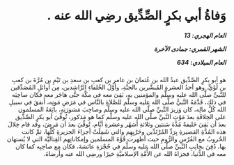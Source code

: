 <h1 dir="rtl">وَفاةُ أبي بكرٍ الصِّدِّيق رضِي الله عنه .</h1>

<h5 dir="rtl">العام الهجري:  13

الشهر القمري: جمادى الآخرة

العام الميلادي: 634</h5>

<p dir="rtl">هو أبو بكرٍ الصِّدِّيق عبدُ الله بن عُثمانَ بن عامرِ بن كعبِ بن سعدِ بن تَيْمِ بن مُرَّةَ بن كعبِ بن لُؤَيٍّ. وهو أحدُ العشرةِ المُبشَّرين بالجنَّةِ، وأوَّلُ الخُلفاءِ الرَّاشِدين، مِن أَوائلِ المُصَدِّقين للنَّبيِّ صلَّى الله عليه وسلَّم والمؤمنين به، بَقِيَ معه في مكَّة حتَّى هاجَر معه فكان صاحِبَه في ذلك، قَدَّمَهُ النَّبيُّ صلَّى الله عليه وسلَّم للصَّلاةِ بالنَّاس في مَرَضِ مَوتِه، أَنفقَ في سبيلِ الله كُلَّ مالِه، كان وَزيرَ النَّبيِّ صلَّى الله عليه وسلَّم وصاحِبَ مَشورَتِهِ، بايَعَهُ المسلمون على الخِلافَةِ بعدَ مَوْتِ النَّبيِّ صلَّى الله عليه وسلَّم كما هو مَذكور، تُوفِّيَ أبو بكرٍ الصِّدِّيق بعدَ أن بَقِيَ خَليفةً مُدَّةَ سَنتين وثلاثةِ أَشهُر وعشرةِ أيَّام، تُوفِّيَ بعدَ أن مَرِضَ، وقد قام خِلالَ هذه المُدَّةِ القصيرةِ بِرَدِّ المُرْتَدِّين وحَرْبِهِم والتي شَمِلَتْ أجزاءَ الجزيرةِ كلَّها، ثمَّ كانت الحُروبُ مع الفُرْسِ والرُّومِ حيث أظهرت قُوَّةَ المسلمين وإمكاناتِهم القِتاليَّة التي لا يُستهان بها، دُفِنَ بجانِبِ النَّبيِّ صلَّى الله عليه وسلَّم في حُجْرَةِ عائشةَ، فكان مع صاحِبِه كما كان معه في الدُّنيا، فجزاهُ الله عن الأُمَّةِ الإسلاميَّةِ خيرًا ورضِي الله عنه وأَرضاهُ.</p></br>
